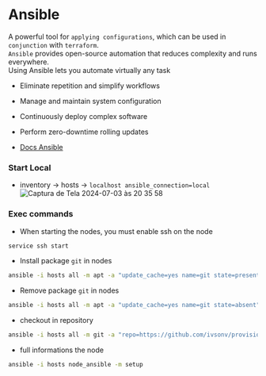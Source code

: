 # Ansible
A powerful tool for `applying configurations`, which can be used in `conjunction` with `terraform`.<br>
`Ansible` provides open-source automation that reduces complexity and runs everywhere.<br>
Using Ansible lets you automate virtually any task

* Eliminate repetition and simplify workflows
* Manage and maintain system configuration
* Continuously deploy complex software
* Perform zero-downtime rolling updates

* [Docs Ansible](https://docs.ansible.com/ansible/10/getting_started/index.html)

### Start Local

* inventory -> hosts -> `localhost ansible_connection=local`
![Captura de Tela 2024-07-03 às 20 35 58](https://github.com/ivsonv/Ansible/assets/63156114/7d5a7c61-6853-47af-9d51-fc2975904b03)

### Exec commands
* When starting the nodes, you must enable ssh on the node
```sh
service ssh start
```

* Install package `git` in nodes
```sh
ansible -i hosts all -m apt -a "update_cache=yes name=git state=present"
```

* Remove package `git` in nodes
```sh
ansible -i hosts all -m apt -a "update_cache=yes name=git state=absent"
```

* checkout in repository
```sh
ansible -i hosts all -m git -a "repo=https://github.com/ivsonv/provision-terraform-iac dest=/root/terraform-repo"
```

* full informations the node
```sh
ansible -i hosts node_ansible -m setup
```